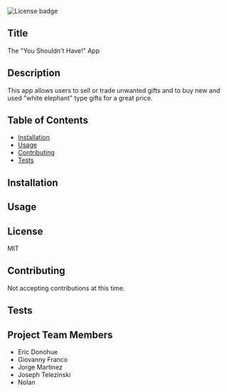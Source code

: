 ![License badge](https://img.shields.io/badge/License-MIT-brightgreen)

## Title

The "You Shouldn't Have!" App

## Description 

This app allows users to sell or trade unwanted gifts and to buy new and used "white elephant" type gifts for a great price.

## Table of Contents
* [Installation](#installation)
* [Usage](#usage)
* [Contributing](#contibuting)
* [Tests](#tests)

## Installation



## Usage



## License

MIT

## Contributing

Not accepting contributions at this time.

## Tests 



## Project Team Members

* Eric Donohue
* Giovanny Franco
* Jorge Martinez
* Joseph Telezinski
* Nolan 
